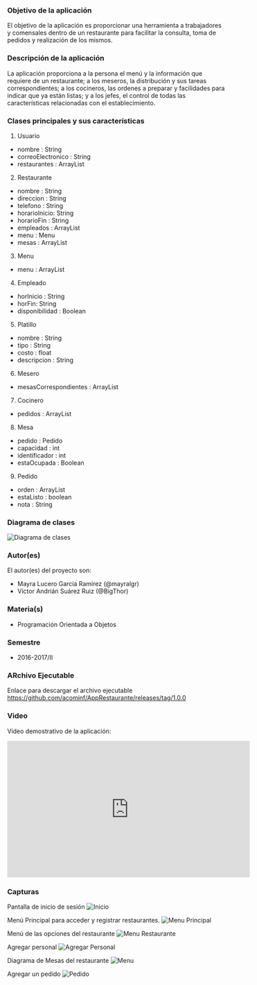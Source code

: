 ### Objetivo de la aplicación
El objetivo de la aplicación es proporcionar una herramienta a trabajadores  y comensales dentro de un restaurante para facilitar la consulta, toma de pedidos y realización de los mismos.

### Descripción de la aplicación
La aplicación proporciona a la persona el menú y la información que requiere de un restaurante; a los meseros, la distribución y sus tareas correspondientes; a los cocineros, las ordenes a preparar y facilidades para indicar que ya están listas; y a los jefes, el control de todas las características relacionadas con el establecimiento.

### Clases principales y sus características
1. Usuario
* nombre : String
* correoElectronico : String
* restaurantes : ArrayList<Restaurante>

2. Restaurante
* nombre : String
* direccion : String
* telefono : String
* horarioInicio: String 
* horarioFin : String
* empleados :  ArrayList<Empleado>
* menu : Menu
* mesas : ArrayList <Mesa>

3. Menu
* menu : ArrayList<Platillo>

4. Empleado
* horInicio : String 
* horFin: String  
* disponibilidad : Boolean

5. Platillo
* nombre : String
* tipo : String
* costo : float
* descripcion : String

6. Mesero
* mesasCorrespondientes : ArrayList<Mesa> 

7. Cocinero
* pedidos : ArrayList<Pedido>

8. Mesa
* pedido : Pedido
* capacidad : int
* identificador : int
* estaOcupada : Boolean

9. Pedido
* orden : ArrayList <Platillo>
* estaListo : boolean  
* nota : String

### Diagrama de clases
![Diagrama de clases](https://raw.githubusercontent.com/acominf/AppRestaurante/master/imágenes/Diagrama-UML.png)

### Autor(es)
El autor(es) del proyecto son:
- Mayra Lucero García Ramírez (@mayralgr)
- Víctor Andrián Suárez  Ruiz (@BigThor)

### Materia(s)
- Programación Orientada a Objetos

### Semestre
- 2016-2017/II

### ARchivo Ejecutable
Enlace para descargar el archivo ejecutable
https://github.com/acominf/AppRestaurante/releases/tag/1.0.0

### Video
Video demostrativo de la aplicación: 
<iframe width="560" height="315" src="https://www.youtube.com/embed/729xTBdL9Io?rel=0" frameborder="0" allowfullscreen></iframe>

### Capturas

Pantalla de inicio de sesión
![Inicio](https://raw.githubusercontent.com/acominf/AppRestaurante/master/imágenes/Captura%201.png)

Menú Principal para acceder y registrar restaurantes.
![Menu Principal](https://raw.githubusercontent.com/acominf/AppRestaurante/master/imágenes/Captura%202.png)

Menú de las opciones del restaurante
![Menu Restaurante](https://raw.githubusercontent.com/acominf/AppRestaurante/master/imágenes/Captura%204.png)

Agregar personal
![Agregar Personal](https://raw.githubusercontent.com/acominf/AppRestaurante/master/imágenes/Captura%206.png)

Diagrama de Mesas del restaurante
![Menu](https://raw.githubusercontent.com/acominf/AppRestaurante/master/imágenes/Captura%208.png)

Agregar un pedido
![Pedido](https://raw.githubusercontent.com/acominf/AppRestaurante/master/imágenes/Captura%2010.png)



